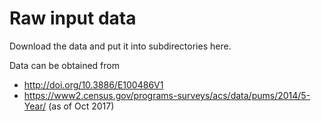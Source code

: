 # Raw input data
Download the data  and put it into subdirectories here.

Data can be obtained from 

- http://doi.org/10.3886/E100486V1
- https://www2.census.gov/programs-surveys/acs/data/pums/2014/5-Year/ (as of Oct 2017)
